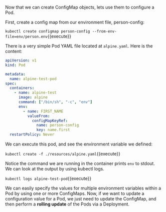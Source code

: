 Now that we can create ConfigMap objects, lets use them to configure a Pod.

First, create a config map from our environment file, person-config:

`kubectl create configmap person-config --from-env-file=env/person.env`{{execute}}

There is a very simple Pod YAML file located at `alpine.yaml`. Here is the content:

```yaml
apiVersion: v1
kind: Pod

metadata:
  name: alpine-test-pod
spec:
  containers:
    - name: alpine-test
      image: alpine
      command: ["/bin/sh", "-c", "env"]
      env:
        - name: FIRST_NAME
          valueFrom:
            configMapKeyRef:
              name: person-config
              key: name.first
  restartPolicy: Never
```

We can execute this pod, and see the environment variable we defined:

`kubectl create -f ./resources/alpine.yaml`{{execute}}

Notice the command we are running in the container prints `env` to stdout.  We can look at the output by using kubectl logs.

`kubectl logs alpine-test-pod`{{execute}}

We can easily specify the values for multiple environment variables within a Pod by using one or more ConfigMaps. Now, if we want to update a configuration value for a Pod, we just need to update the ConfigMap, and then perform a **rolling update** of the Pods via a Deployment.
